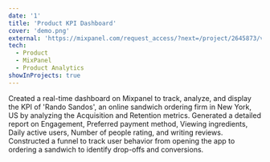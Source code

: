 ```yaml
---
date: '1'
title: 'Product KPI Dashboard'
cover: 'demo.png'
external: 'https://mixpanel.com/request_access/?next=/project/2645873/view/3183605/app/dashboards#id=2853987&tv=true'
tech:
  - Product
  - MixPanel
  - Product Analytics
showInProjects: true
---
```


Created a real-time dashboard on Mixpanel to track, analyze, and display the KPI of 'Rando Sandos', an online sandwich ordering firm in New York, US by analyzing the Acquisition and Retention metrics.
Generated a detailed report on Engagement, Preferred payment method, Viewing ingredients, Daily active users, Number of people rating, and writing reviews.
Constructed a funnel to track user behavior from opening the app to ordering a sandwich to identify drop-offs and conversions.

